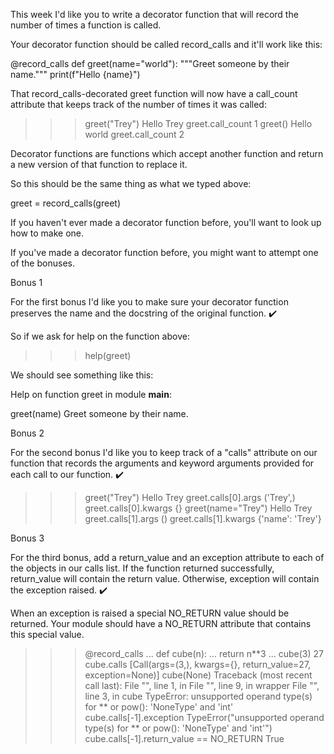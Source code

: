 This week I'd like you to write a decorator function that will record the number of times a function is called.

Your decorator function should be called record_calls and it'll work like this:

@record_calls
def greet(name="world"):
    """Greet someone by their name."""
    print(f"Hello {name}")

That record_calls-decorated greet function will now have a call_count attribute that keeps track of the number of times it was called:

>>> greet("Trey")
Hello Trey
>>> greet.call_count
1
>>> greet()
Hello world
>>> greet.call_count
2

Decorator functions are functions which accept another function and return a new version of that function to replace it.

So this should be the same thing as what we typed above:

greet = record_calls(greet)

If you haven't ever made a decorator function before, you'll want to look up how to make one.

If you've made a decorator function before, you might want to attempt one of the bonuses.

Bonus 1

For the first bonus I'd like you to make sure your decorator function preserves the name and the docstring of the original function. ✔️

So if we ask for help on the function above:

>>> help(greet)

We should see something like this:

Help on function greet in module __main__:

greet(name)
    Greet someone by their name.

Bonus 2

For the second bonus I'd like you to keep track of a "calls" attribute on our function that records the arguments and keyword arguments provided for each call to our function. ✔️

>>> greet("Trey")
Hello Trey
>>> greet.calls[0].args
('Trey',)
>>> greet.calls[0].kwargs
{}
>>> greet(name="Trey")
Hello Trey
>>> greet.calls[1].args
()
>>> greet.calls[1].kwargs
{'name': 'Trey'}

Bonus 3

For the third bonus, add a return_value and an exception attribute to each of the objects in our calls list. If the function returned successfully, return_value will contain the return value. Otherwise, exception will contain the exception raised. ✔️

When an exception is raised a special NO_RETURN value should be returned. Your module should have a NO_RETURN attribute that contains this special value.

>>> @record_calls
... def cube(n):
...     return n**3
...
>>> cube(3)
27
>>> cube.calls
[Call(args=(3,), kwargs={}, return_value=27, exception=None)]
>>> cube(None)
Traceback (most recent call last):
  File "<stdin>", line 1, in <module>
  File "<stdin>", line 9, in wrapper
  File "<stdin>", line 3, in cube
TypeError: unsupported operand type(s) for ** or pow(): 'NoneType' and 'int'
>>> cube.calls[-1].exception
TypeError("unsupported operand type(s) for ** or pow(): 'NoneType' and 'int'")
>>> cube.calls[-1].return_value == NO_RETURN
True
